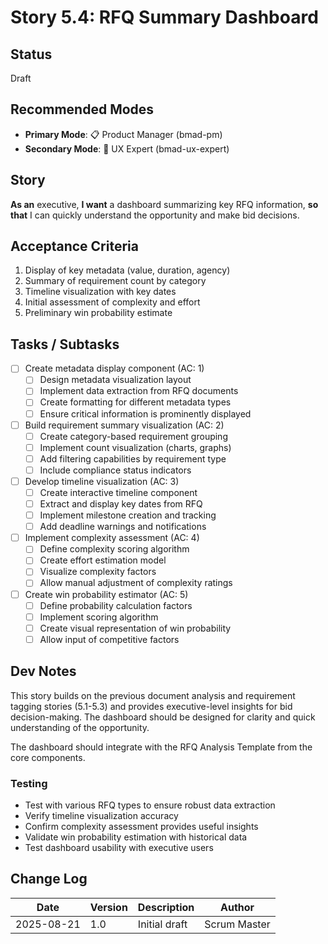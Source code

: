 # Story 5.4: RFQ Summary Dashboard

## Status

Draft

## Recommended Modes

- **Primary Mode**: 📋 Product Manager (bmad-pm)
- **Secondary Mode**: 🎨 UX Expert (bmad-ux-expert)

## Story

**As an** executive,
**I want** a dashboard summarizing key RFQ information,
**so that** I can quickly understand the opportunity and make bid decisions.

## Acceptance Criteria

1. Display of key metadata (value, duration, agency)
2. Summary of requirement count by category
3. Timeline visualization with key dates
4. Initial assessment of complexity and effort
5. Preliminary win probability estimate

## Tasks / Subtasks

- [ ] Create metadata display component (AC: 1)
  - [ ] Design metadata visualization layout
  - [ ] Implement data extraction from RFQ documents
  - [ ] Create formatting for different metadata types
  - [ ] Ensure critical information is prominently displayed
- [ ] Build requirement summary visualization (AC: 2)
  - [ ] Create category-based requirement grouping
  - [ ] Implement count visualization (charts, graphs)
  - [ ] Add filtering capabilities by requirement type
  - [ ] Include compliance status indicators
- [ ] Develop timeline visualization (AC: 3)
  - [ ] Create interactive timeline component
  - [ ] Extract and display key dates from RFQ
  - [ ] Implement milestone creation and tracking
  - [ ] Add deadline warnings and notifications
- [ ] Implement complexity assessment (AC: 4)
  - [ ] Define complexity scoring algorithm
  - [ ] Create effort estimation model
  - [ ] Visualize complexity factors
  - [ ] Allow manual adjustment of complexity ratings
- [ ] Create win probability estimator (AC: 5)
  - [ ] Define probability calculation factors
  - [ ] Implement scoring algorithm
  - [ ] Create visual representation of win probability
  - [ ] Allow input of competitive factors

## Dev Notes

This story builds on the previous document analysis and requirement tagging stories (5.1-5.3) and provides executive-level insights for bid decision-making. The dashboard should be designed for clarity and quick understanding of the opportunity.

The dashboard should integrate with the RFQ Analysis Template from the core components.

### Testing

- Test with various RFQ types to ensure robust data extraction
- Verify timeline visualization accuracy
- Confirm complexity assessment provides useful insights
- Validate win probability estimation with historical data
- Test dashboard usability with executive users

## Change Log

| Date       | Version | Description   | Author       |
| ---------- | ------- | ------------- | ------------ |
| 2025-08-21 | 1.0     | Initial draft | Scrum Master |
